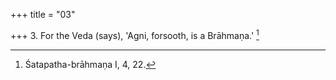 +++
title = "03"

+++
3. For the Veda (says), 'Agni, forsooth, is a Brāhmaṇa.' [^2] 


[^2]:  Śatapatha-brāhmaṇa I, 4, 22.
